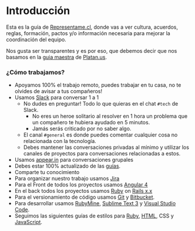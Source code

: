 # Introducción

Esta es la guía de [Representame.cl](https://www.representame.cl), donde vas a ver cultura, acuerdos, reglas, formación, pactos y/o información necesaria para mejorar la coordinación del equipo.

Nos gusta ser transparentes y es por eso, que debemos decir que nos basamos en la [guia maestra](https://github.com/platanus/la-guia) de [Platan.us](https://www.platan.us).

### ¿Cómo trabajamos?
* Apoyamos 100% el trabajo remoto, puedes trabajar en tu casa, no te olvides de avisar a tus compañeros!
* Usamos [Slack](https://slack.com/intl/es) para conversar 1 a 1
  * No dudes en preguntar! Todo lo que quieras en el chat `#tech` de Slack.
    * No eres un heroe solitario al resolver en 1 hora un problema que un compañero te hubiera ayudado en 5 minutos.
    * Jamás serás criticado por no saber algo.
  * El canal `#general` es donde puedes comentar cualquier cosa no relacionada con la tecnología.
  * Debes mantener las conversaciones privadas al mínimo y utilizar los canales de proyectos para conversaciones relacionadas a estos.
* Usamos [appear.in](http://appear.in) para conversaciones grupales
* Debes estar 100% actualizado de las [guías]().
* Comparte tu conocimiento
* Para organizar nuestro trabajo usamos [Jira](/tools/jira.md)
* Para el Front de todos los proyectos usamos [Angular 4](/code/angular.md)
* En el back todos los proyectos usamos [Ruby](/code/ruby.md) on [Rails x.x](/code/rails.md)
* Para el versionamiento de código usamos [Git](/tools/git.md) y [Bitbucket](/tools/bitbucket.md).
* Para desarrollar usamos [RubyMine](/tools/rubymine.md), [Sublime Text 3](/tools/sublime.md) y [Visual Studio Code](/tools/vscode.md).
* Seguimos las siguientes guías de estilos para [Ruby](/code/style.md), [HTML](/code/html.md), CSS y [JavaScript](/code/style.md).
